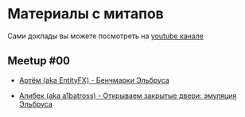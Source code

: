 # Материалы с митапов
Сами доклады вы можете посмотреть на [youtube канале](https://www.youtube.com/channel/UCkUZ9jJWVkXkYRenK5aTO6g)

## Meetup #00
* [Артём (aka EntityFX) - Бенчмарки Эльбруса](./meetup-00/ElbrusBenchs.pdf)

* [Алибек (aka a1batross) - Открываем закрытые двери: эмуляция Эльбруса](./meetup-00/qemu-e2k.pdf)
